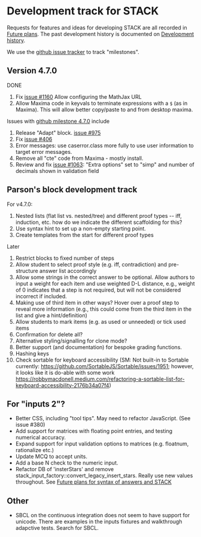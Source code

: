 # Development track for STACK

Requests for features and ideas for developing STACK are all recorded in [Future plans](Future_plans.md). The
past development history is documented on [Development history](Development_history.md).

We use the [github issue tracker](https://github.com/maths/moodle-qtype_stack/issues) to track "milestones".

## Version 4.7.0

DONE

1. Fix [issue #1160](https://github.com/maths/moodle-qtype_stack/issues/879) Allow configuring the MathJax URL
2. Allow Maxima code in keyvals to terminate expressions with a `$` (as in Maxima).  This will allow better copy/paste to and from desktop maxima.


Issues with [github milestone 4.7.0](https://github.com/maths/moodle-qtype_stack/issues?q=is%3Aissue+milestone%3A4.7.0) include

1. Release "Adapt" block. [issue #975](https://github.com/maths/moodle-qtype_stack/issues/975)
2. Fix [issue #406](https://github.com/maths/moodle-qtype_stack/issues/406)
3. Error messages: use caserror.class more fully to use user information to target error messages.
4. Remove all "cte" code from Maxima - mostly install.
5. Review and fix [issue #1063](https://github.com/maths/moodle-qtype_stack/issues/1063): "Extra options" set to "simp" and number of decimals shown in validation field

## Parson's block development track

For v4.7.0:

1. Nested lists (flat list vs. nested/tree) and different proof types -- iff, induction, etc. how do we indicate the different scaffolding for this?
2. Use syntax hint to set up a non-empty starting point.
3. Create templates from the start for different proof types

Later

1. Restrict blocks to fixed number of steps
2. Allow student to select proof style (e.g. iff, contradiction) and pre-structure answer list accordingly
3. Allow some strings in the correct answer to be optional. Allow authors to input a weight for each item and use weighted D-L distance, e.g., weight of 0 indicates that a step is not required, but will not be considered incorrect if included.
4. Making use of third item in other ways? Hover over a proof step to reveal more information (e.g., this could come from the third item in the list and give a hint/definition)
5. Allow students to mark items (e.g. as used or unneeded) or tick used items
6. Confirmation for delete all?
7. Alternative styling/signalling for clone mode?
8. Better support (and documentation) for bespoke grading functions.
9. Hashing keys
10. Check sortable for keyboard accessibility (SM: Not built-in to Sortable currently: https://github.com/SortableJS/Sortable/issues/1951; however, it looks like it is do-able with some work https://robbymacdonell.medium.com/refactoring-a-sortable-list-for-keyboard-accessibility-2176b34a07f4)


## For "inputs 2"?

* Better CSS, including "tool tips".  May need to refactor JavaScript.  (See issue #380)
* Add support for matrices with floating point entries, and testing numerical accuracy.
* Expand support for input validation options to matrices (e.g. floatnum, rationalize etc.)
* Update MCQ to accept units.
* Add a base N check to the numeric input.
* Refactor DB of 'insterStars' and remove stack_input_factory::convert_legacy_insert_stars.  Really use new values throughout.  See [Future plans for syntax of answers and STACK](Syntax_Future.md)

## Other

* SBCL on the continuous integration does not seem to have support for unicode.  There are examples in the inputs fixtures and walkthrough adapctive tests.  Search for SBCL.
